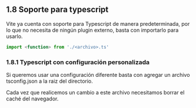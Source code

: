 ## 1.8 Soporte para typescript

Vite ya cuenta con soporte para Typescript de manera predeterminada, por lo que no necesita de ningún plugin externo, basta con importarlo para usarlo.

``` javascript
import <function> from './<archivo>.ts'
```

### 1.8.1 Typescript con configuración personalizada

Si queremos usar una configuración diferente basta con agregar un archivo tsconfig.json a la raiz del directorio.

Cada vez que realicemos un cambio a este archivo necesitamos borrar el caché del navegador.

